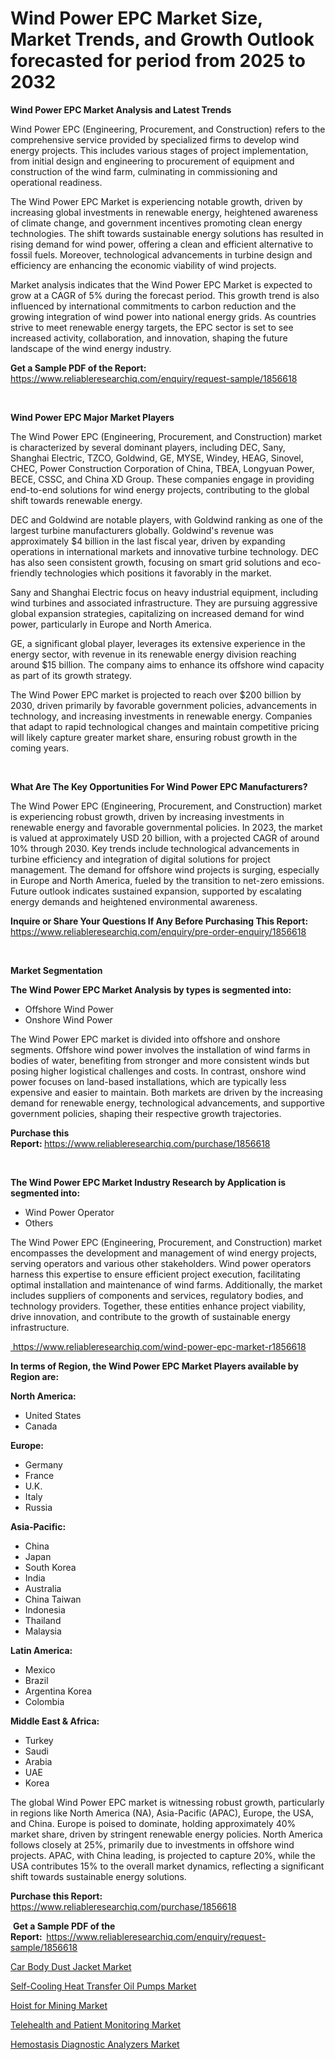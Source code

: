 <p><h1>Wind Power EPC Market Size, Market Trends, and Growth Outlook forecasted for period from 2025 to 2032</h1></p><p><strong>Wind Power EPC Market Analysis and Latest Trends</strong></p>
<p><p>Wind Power EPC (Engineering, Procurement, and Construction) refers to the comprehensive service provided by specialized firms to develop wind energy projects. This includes various stages of project implementation, from initial design and engineering to procurement of equipment and construction of the wind farm, culminating in commissioning and operational readiness.</p><p>The Wind Power EPC Market is experiencing notable growth, driven by increasing global investments in renewable energy, heightened awareness of climate change, and government incentives promoting clean energy technologies. The shift towards sustainable energy solutions has resulted in rising demand for wind power, offering a clean and efficient alternative to fossil fuels. Moreover, technological advancements in turbine design and efficiency are enhancing the economic viability of wind projects.</p><p>Market analysis indicates that the Wind Power EPC Market is expected to grow at a CAGR of 5% during the forecast period. This growth trend is also influenced by international commitments to carbon reduction and the growing integration of wind power into national energy grids. As countries strive to meet renewable energy targets, the EPC sector is set to see increased activity, collaboration, and innovation, shaping the future landscape of the wind energy industry.</p></p>
<p><strong>Get a Sample PDF of the Report:&nbsp;</strong> <a href="https://www.reliableresearchiq.com/enquiry/request-sample/1856618?utm_campaign=114&utm_medium=2&utm_source=Github&utm_content=ia&utm_term=08012025&utm_id=wind-power-epc">https://www.reliableresearchiq.com/enquiry/request-sample/1856618</a></p>
<p>&nbsp;</p>
<p><strong>Wind Power EPC Major Market Players</strong></p>
<p><p>The Wind Power EPC (Engineering, Procurement, and Construction) market is characterized by several dominant players, including DEC, Sany, Shanghai Electric, TZCO, Goldwind, GE, MYSE, Windey, HEAG, Sinovel, CHEC, Power Construction Corporation of China, TBEA, Longyuan Power, BECE, CSSC, and China XD Group. These companies engage in providing end-to-end solutions for wind energy projects, contributing to the global shift towards renewable energy.</p><p>DEC and Goldwind are notable players, with Goldwind ranking as one of the largest turbine manufacturers globally. Goldwind's revenue was approximately $4 billion in the last fiscal year, driven by expanding operations in international markets and innovative turbine technology. DEC has also seen consistent growth, focusing on smart grid solutions and eco-friendly technologies which positions it favorably in the market.</p><p>Sany and Shanghai Electric focus on heavy industrial equipment, including wind turbines and associated infrastructure. They are pursuing aggressive global expansion strategies, capitalizing on increased demand for wind power, particularly in Europe and North America.</p><p>GE, a significant global player, leverages its extensive experience in the energy sector, with revenue in its renewable energy division reaching around $15 billion. The company aims to enhance its offshore wind capacity as part of its growth strategy.</p><p>The Wind Power EPC market is projected to reach over $200 billion by 2030, driven primarily by favorable government policies, advancements in technology, and increasing investments in renewable energy. Companies that adapt to rapid technological changes and maintain competitive pricing will likely capture greater market share, ensuring robust growth in the coming years.</p></p>
<p>&nbsp;</p>
<p><strong>What Are The Key Opportunities For Wind Power EPC Manufacturers?</strong></p>
<p><p>The Wind Power EPC (Engineering, Procurement, and Construction) market is experiencing robust growth, driven by increasing investments in renewable energy and favorable governmental policies. In 2023, the market is valued at approximately USD 20 billion, with a projected CAGR of around 10% through 2030. Key trends include technological advancements in turbine efficiency and integration of digital solutions for project management. The demand for offshore wind projects is surging, especially in Europe and North America, fueled by the transition to net-zero emissions. Future outlook indicates sustained expansion, supported by escalating energy demands and heightened environmental awareness.</p></p>
<p><strong>Inquire or Share Your Questions If Any Before Purchasing This Report:</strong> <a href="https://www.reliableresearchiq.com/enquiry/pre-order-enquiry/1856618?utm_campaign=114&utm_medium=2&utm_source=Github&utm_content=ia&utm_term=08012025&utm_id=wind-power-epc">https://www.reliableresearchiq.com/enquiry/pre-order-enquiry/1856618</a></p>
<p>&nbsp;</p>
<p><strong>Market Segmentation</strong></p>
<p><strong>The Wind Power EPC Market Analysis by types is segmented into:</strong></p>
<p><ul><li>Offshore Wind Power</li><li>Onshore Wind Power</li></ul></p>
<p><p>The Wind Power EPC market is divided into offshore and onshore segments. Offshore wind power involves the installation of wind farms in bodies of water, benefiting from stronger and more consistent winds but posing higher logistical challenges and costs. In contrast, onshore wind power focuses on land-based installations, which are typically less expensive and easier to maintain. Both markets are driven by the increasing demand for renewable energy, technological advancements, and supportive government policies, shaping their respective growth trajectories.</p></p>
<p><strong>Purchase this Report:&nbsp;</strong><a href="https://www.reliableresearchiq.com/purchase/1856618?utm_campaign=114&utm_medium=2&utm_source=Github&utm_content=ia&utm_term=08012025&utm_id=wind-power-epc">https://www.reliableresearchiq.com/purchase/1856618</a></p>
<p>&nbsp;</p>
<p><strong>The Wind Power EPC Market Industry Research by Application is segmented into:</strong></p>
<p><ul><li>Wind Power Operator</li><li>Others</li></ul></p>
<p><p>The Wind Power EPC (Engineering, Procurement, and Construction) market encompasses the development and management of wind energy projects, serving operators and various other stakeholders. Wind power operators harness this expertise to ensure efficient project execution, facilitating optimal installation and maintenance of wind farms. Additionally, the market includes suppliers of components and services, regulatory bodies, and technology providers. Together, these entities enhance project viability, drive innovation, and contribute to the growth of sustainable energy infrastructure.</p></p>
<p><a href="https://www.reliableresearchiq.com/wind-power-epc-market-r1856618?utm_campaign=114&utm_medium=2&utm_source=Github&utm_content=ia&utm_term=08012025&utm_id=wind-power-epc">&nbsp;https://www.reliableresearchiq.com/wind-power-epc-market-r1856618</a></p>
<p><strong>In terms of Region, the Wind Power EPC Market Players available by Region are:</strong></p>
<p>
    <p> <strong> North America: </strong>
        <ul>
            <li>United States</li>
            <li>Canada</li>
        </ul>
        </p> 
    <p> <strong> Europe: </strong>
        <ul>
            <li>Germany</li>
            <li>France</li>
            <li>U.K.</li>
            <li>Italy</li>
            <li>Russia</li>
        </ul>
        </p> 
    <p> <strong> Asia-Pacific: </strong>
        <ul>
            <li>China</li>
            <li>Japan</li>
            <li>South Korea</li>
            <li>India</li>
            <li>Australia</li>
            <li>China Taiwan</li>
            <li>Indonesia</li>
            <li>Thailand</li>
            <li>Malaysia</li>
        </ul>
        </p> 
    <p> <strong> Latin America: </strong>
        <ul>
            <li>Mexico</li>
            <li>Brazil</li>
            <li>Argentina Korea</li>
            <li>Colombia</li>
        </ul>
        </p> 
    <p> <strong> Middle East & Africa: </strong>
        <ul>
            <li>Turkey</li>
            <li>Saudi</li>
            <li>Arabia</li>
            <li>UAE</li>
            <li>Korea</li>
        </ul>
    </p>
    </p>
<p><p>The global Wind Power EPC market is witnessing robust growth, particularly in regions like North America (NA), Asia-Pacific (APAC), Europe, the USA, and China. Europe is poised to dominate, holding approximately 40% market share, driven by stringent renewable energy policies. North America follows closely at 25%, primarily due to investments in offshore wind projects. APAC, with China leading, is projected to capture 20%, while the USA contributes 15% to the overall market dynamics, reflecting a significant shift towards sustainable energy solutions.</p></p>
<p><strong>Purchase this Report: </strong><a href="https://www.reliableresearchiq.com/purchase/1856618?utm_campaign=114&utm_medium=2&utm_source=Github&utm_content=ia&utm_term=08012025&utm_id=wind-power-epc">https://www.reliableresearchiq.com/purchase/1856618</a></p>
<p>&nbsp;<strong>Get a Sample PDF of the Report:&nbsp;&nbsp;</strong><a href="https://www.reliableresearchiq.com/enquiry/request-sample/1856618?utm_campaign=114&utm_medium=2&utm_source=Github&utm_content=ia&utm_term=08012025&utm_id=wind-power-epc">https://www.reliableresearchiq.com/enquiry/request-sample/1856618</a></p>
<p><strong></strong></p>
<p><p><a href="https://github.com/locarol73/Market-Research-Report-List-1/blob/main/car-body-dust-jacket-market.md?utm_campaign=114&utm_medium=2&utm_source=Github&utm_content=ia&utm_term=08012025&utm_id=wind-power-epc">Car Body Dust Jacket Market</a></p><p><a href="https://github.com/lehumiston1971679/Market-Research-Report-List-1/blob/main/self-cooling-heat-transfer-oil-pumps-market.md?utm_campaign=114&utm_medium=2&utm_source=Github&utm_content=ia&utm_term=08012025&utm_id=wind-power-epc">Self-Cooling Heat Transfer Oil Pumps Market</a></p><p><a href="https://www.linkedin.com/pulse/navigating-hoist-mining-market-expert-analysis-forecast-y4tuf?utm_campaign=114&utm_medium=2&utm_source=Github&utm_content=ia&utm_term=08012025&utm_id=wind-power-epc">Hoist for Mining Market</a></p><p><a href="https://www.linkedin.com/pulse/valuation-production-cost-growth-factors-telehealth-patient-hmecf?utm_campaign=114&utm_medium=2&utm_source=Github&utm_content=ia&utm_term=08012025&utm_id=wind-power-epc">Telehealth and Patient Monitoring Market</a></p><p><a href="https://www.linkedin.com/pulse/overview-hemostasis-diagnostic-analyzers-markets-expected-cq1qf?utm_campaign=114&utm_medium=2&utm_source=Github&utm_content=ia&utm_term=08012025&utm_id=wind-power-epc">Hemostasis Diagnostic Analyzers Market</a></p></p>